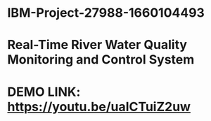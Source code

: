 # IBM-Project-27988-1660104493
# Real-Time River Water Quality Monitoring and Control System
# DEMO LINK: https://youtu.be/uaICTuiZ2uw

